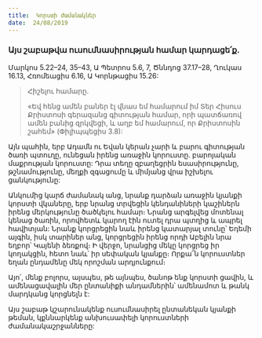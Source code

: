 ```yaml
---
title:  Կորստի ժամանակներ
date:  24/08/2019
---
```


### Այս շաբաթվա ուսումնասիրության համար կարդացե՛ք.
Մարկոս 5.22–24, 35–43, Ա Պետրոս 5.6, 7, Ծննդոց 37.17–28, Ղուկաս 16.13, Հռոմեացիս 6.16, Ա Կորնթացիս 15.26:

> <p>Հիշելու համարը.<p>
> «Եվ հենց ամեն բաներ էլ վնաս եմ համարում իմ Տեր Հիսուս Քրիստոսի գերազանց գիտության համար, որի պատճառով ամեն բանից զրկվեցի, և աղբ եմ համարում, որ Քրիստոսին շահեմ» (Փիլիպպեցիս 3.8):

Այն պահին, երբ Ադամն ու Եվան կերան չարի և բարու գիտության ծառի պտուղը, ունեցան իրենց առաջին կորուստը. բարոյական մաքրության կորուստը: Դրա տեղը զբաղեցրին եսասիրությունը, թշնամությունը, մեղքի զգացումը և միմյանց վրա իշխելու ցանկությունը:

Անկումից կարճ ժամանակ անց, նրանք դարձան առաջին կյանքի կորստի վկաները, երբ նրանց տրվեցին կենդանիների կաշիներն իրենց մերկությունը ծածկելու համար։ Նրանց արգելվեց մոտենալ կենաց ծառին, որովհետև կարող էին ուտել դրա պտղից և ապրել հավիտյան: Նրանք կորցրեցին նաև իրենց կատարյալ տունը՝ Եդեմի այգին, իսկ տարիներ անց, կորցրեցին իրենց որդի Աբելին նրա եղբոր՝ Կայենի ձեռքով։ Ի վերջո, նրանցից մեկը կորցրեց իր կողակցին, հետո նաև՝ իր սեփական կյանքը։ Որքա՜ն կորուստներ եղան ընդամենը մեկ որոշման արդյունքում։

Այո՛, մենք բոլորս, այսպես, թե այնպես, ծանոթ ենք կորստի ցավին, և ամենացավալին մեր ընտանիքի անդամներին՝ ամենամոտ և թանկ մարդկանց կորցնելն է:

Այս շաբաթ կշարունակենք ուսումնասիրել ընտանեկան կյանքի թեման, կքննարկենք անխուսափելի կորուստների ժամանակաշրջանները: